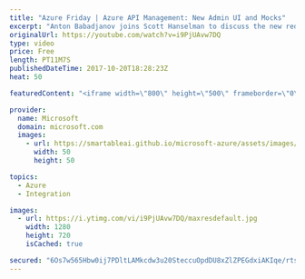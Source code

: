 ```yaml
---
title: "Azure Friday | Azure API Management: New Admin UI and Mocks"
excerpt: "Anton Babadjanov joins Scott Hanselman to discuss the new redesigned administrative UI for API Management. Also, see how it enables a design-first approach with the ability to produce simulated (mocked) API responses.  API Management Documentation (docs): https://docs.microsoft.com/en-us/azure/api-management/"
originalUrl: https://youtube.com/watch?v=i9PjUAvw7DQ
type: video
price: Free
length: PT11M7S
publishedDateTime: 2017-10-20T18:28:23Z
heat: 50

featuredContent: "<iframe width=\"800\" height=\"500\" frameborder=\"0\" src=\"https://www.youtube.com/embed/i9PjUAvw7DQ\" allow=\"accelerometer; autoplay; encrypted-media; gyroscope; picture-in-picture\" allowfullscreen></iframe>"

provider:
  name: Microsoft
  domain: microsoft.com
  images:
    - url: https://smartableai.github.io/microsoft-azure/assets/images/organizations/microsoft.com-50x50.jpg
      width: 50
      height: 50

topics:
  - Azure
  - Integration

images:
  - url: https://i.ytimg.com/vi/i9PjUAvw7DQ/maxresdefault.jpg
    width: 1280
    height: 720
    isCached: true

secured: "6Os7w565Hbw0ij7PDltLAMkcdw3u20SteccuOpdDU8xZlZPEGdxiAKIqe/rtsQ09Wrcgj1M9aTgpjt+gHMDn0nLOOjuENZnZDDeWJ4sJZBMJ/xAFYuNmDZkU0RF/AqbGQiFx1bFP4I0wBXgkVlrRXu2cAXRi5TFMAKoq3Jvq2c1Mx+5eAxyMhmO6C1NnKV3kn96y5I2wArnkilhl5nbtf2Cmvs4Oju1aUKEJHab6/vlt/RnSDlrr0iTVbcSb7y6DWtuevRa0qKHggtD1XjvM7YNR3YYzrtzAoUcnEIDktgfXZCZ4EqHkjdv2MB+1yrt27SFbBtzV+R006OE9+NyLDFX/SKJsPta35cuQeV9lGkmVGh7PGIs3eEjkGrP+EAl4M9BWKCpDzvbUjEoGe+/3qc06a/nirUmt2ZOrZaQn6b4=;LE/olSsDQOItxeEYLOn82g=="
---
```


